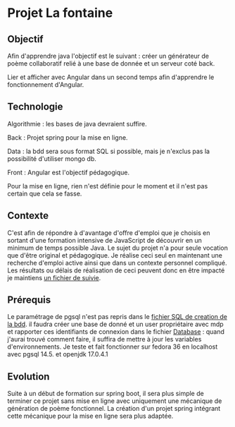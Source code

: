 # Projet La fontaine #

## Objectif ##

Afin d'apprendre java l'objectif est le suivant : créer un générateur de poème collaboratif relié à une base de donnée et un serveur coté back.

Lier et afficher avec Angular dans un second temps afin d'apprendre le fonctionnement d'Angular.

## Technologie ##

Algorithmie : les bases de java devraient suffire.

Back : Projet spring pour la mise en ligne.

Data : la bdd sera sous format SQL si possible, mais je n'exclus pas la possibilité d'utiliser mongo db.

Front : Angular est l'objectif pédagogique.

Pour la mise en ligne, rien n'est définie pour le moment et il n'est pas certain que cela se fasse.

## Contexte ##

C'est afin de répondre à d'avantage d'offre d'emploi que je choisis en sortant d'une formation intensive de JavaScript de découvrir en un minimum de temps possible Java.
Le sujet du projet n'a pour seule vocation que d'être original et pédagogique.
Je réalise ceci seul en maintenant une recherche d'emploi active ainsi que dans un contexte personnel compliqué. Les résultats ou délais de réalisation de ceci peuvent donc en être impacté je maintiens [un fichier de suivie](chronologie.md).

## Prérequis ##

Le paramétrage de pgsql n'est pas repris dans le [fichier SQL de creation de la bdd](createDb.sql). il faudra créer une base de donné et un user propriétaire avec mdp et rapporter ces identifiants de connexion dans le fichier [Database](src/Database.java) : quand j'aurai trouvé comment faire, il suffira de mettre à jour les variables d'environnements.
Je teste et fait fonctionner sur fedora 36 en localhost avec pgsql 14.5. et openjdk 17.0.4.1

## Evolution ##

Suite à un début de formation sur spring boot, il sera plus simple de terminer ce projet sans mise en ligne avec uniquement une mécanique de génération de poème fonctionnel. 
La création d'un projet spring intégrant cette mécanique pour la mise en ligne sera plus adaptée.
